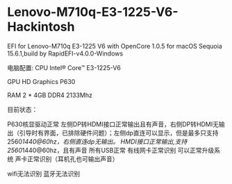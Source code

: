 # Lenovo-M710q-E3-1225-V6-Hackintosh
EFI for Lenovo-M710q E3-1225 V6 with OpenCore 1.0.5 for macOS Sequoia 15.6.1,build by RapidEFI-v4.0.0-Windows

电脑配置:
CPU	Intel® Core™ E3-1225-V6

GPU	HD Graphics P630

RAM	2 * 4GB DDR4 2133Mhz


目前状态：

P630核显驱动正常
左侧DP转HDMI接口正常输出且有声音，右侧DP转HDMI无输出（引导时有界面，已排除硬件问题）；左侧dp直连可以显示，但是最多只支持2560*1440@60hz，右侧直连dp无输出。
HMDI接口正常输出,支持2560*1440@60hz，且有声音
所有USB正常
有线网卡正常识别
可以正常升级系统
声卡正常识别（耳机孔也可输出声音）


wifi无法识别
蓝牙无法识别
